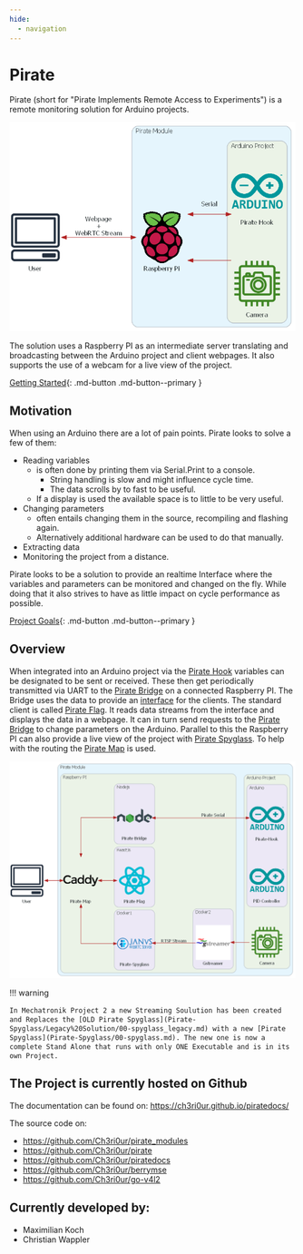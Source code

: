 ```yaml
---
hide:
  - navigation
---
```

# Pirate

Pirate (short for "Pirate Implements Remote Access to Experiments") is a remote monitoring solution for Arduino projects.

![Architecture Overview](./attachment/pirate_overview.png)

The solution uses a Raspberry PI as an intermediate server translating and broadcasting between the Arduino project and client webpages. It also supports the use of a webcam for a live view of the project.

[Getting Started](firstrun.md){: .md-button .md-button--primary }

## Motivation

When using an Arduino there are a lot of pain points. Pirate looks to solve a few of them:

* Reading variables
    * is often done by printing them via Serial.Print to a console.
        * String handling is slow and might influence cycle time. 
        * The data scrolls by to fast to be useful.
    * If a display is used the available space is to little to be very useful.
* Changing parameters 
    * often entails changing them in the source, recompiling and flashing again.
    * Alternatively additional hardware can be used to do that manually.
* Extracting data
* Monitoring the project from a distance.

Pirate looks to be a solution to provide an realtime Interface where the variables and parameters can be monitored and changed on the fly. While doing that it also strives to have as little impact on cycle performance as possible.

[Project Goals](goals.md){: .md-button .md-button--primary }

## Overview
When integrated into an Arduino project via the [Pirate Hook](Pirate-Hook/00-hook.md) variables can be designated to be sent or received. These then get periodically transmitted via UART to the [Pirate Bridge](Pirate-Bridge/00-bridge.md) on a connected Raspberry PI. The Bridge uses the data to provide an [interface](Pirate-Bridge/client-facing-interface.md) for the clients. The standard client is called [Pirate Flag](Pirate-Flag/00-flag.md). It reads data streams from the interface and displays the data in a webpage. It can in turn send requests to the [Pirate Bridge](Pirate-Bridge/00-bridge.md) to change parameters on the Arduino. Parallel to this the Raspberry PI can also provide a live view of the project with [Pirate Spyglass](Pirate-Spyglass/Legacy%20Solution/00-spyglass_legacy.md). To help with the routing the [Pirate Map](Pirate-Map/00-map.md) is used.

![Architecture](./attachment/pirate_architecture.png)

!!! warning

    In Mechatronik Project 2 a new Streaming Soulution has been created and Replaces the [OLD Pirate Spyglass](Pirate-Spyglass/Legacy%20Solution/00-spyglass_legacy.md) with a new [Pirate Spyglass](Pirate-Spyglass/00-spyglass.md). The new one is now a complete Stand Alone that runs with only ONE Executable and is in its own Project.

## The Project is currently hosted on Github
The documentation can be found on: https://ch3ri0ur.github.io/piratedocs/

The source code on:
- https://github.com/Ch3ri0ur/pirate_modules
- https://github.com/Ch3ri0ur/pirate
- https://github.com/Ch3ri0ur/piratedocs
- https://github.com/Ch3ri0ur/berrymse
- https://github.com/Ch3ri0ur/go-v4l2



## Currently developed by:
- Maximilian Koch
- Christian Wappler


